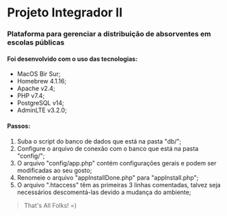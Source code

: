 # Projeto Integrador II

### Plataforma para gerenciar a distribuição de absorventes em escolas públicas

#### Foi desenvolvido com o uso das tecnologias:

- MacOS Bir Sur;
- Homebrew 4.1.16;
- Apache v2.4;
- PHP v7.4;
- PostgreSQL v14;
- AdminLTE v3.2.0;

#### Passos:

1. Suba o script do banco de dados que está na pasta "db/";
2. Configure o arquivo de conexão com o banco que está na pasta "config/";
3. O arquivo "config/app.php" contém configurações gerais e podem ser modificadas ao seu gosto;
4. Renomeie o arquivo "appInstallDone.php" para "appInstall.php";
5. O arquivo ".htaccess" têm as primeiras 3 linhas comentadas, talvez seja necessários descomentá-las devido a mudança do ambiente;
 

> That's All Folks! =)